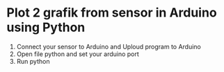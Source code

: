 # Plot 2 grafik from sensor in Arduino using Python

1. Connect your sensor to Arduino and Uploud program to Arduino
2. Open file python and set your arduino port
3. Run python
